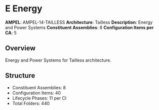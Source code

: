# E Energy

**AMPEL**: AMPEL-14-TAILLESS
**Architecture**: Tailless
**Description**: Energy and Power Systems
**Constituent Assemblies**: 8
**Configuration Items per CA**: 5

## Overview
Energy and Power Systems for Tailless architecture.

## Structure
- Constituent Assemblies: 8
- Configuration Items: 40
- Lifecycle Phases: 11 per CI
- Total Folders: 440
